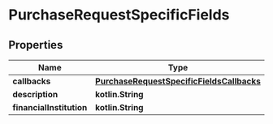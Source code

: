 
# PurchaseRequestSpecificFields

## Properties
Name | Type | Description | Notes
------------ | ------------- | ------------- | -------------
**callbacks** | [**PurchaseRequestSpecificFieldsCallbacks**](PurchaseRequestSpecificFieldsCallbacks.md) |  |  [optional]
**description** | **kotlin.String** |  |  [optional]
**financialInstitution** | **kotlin.String** |  |  [optional]



